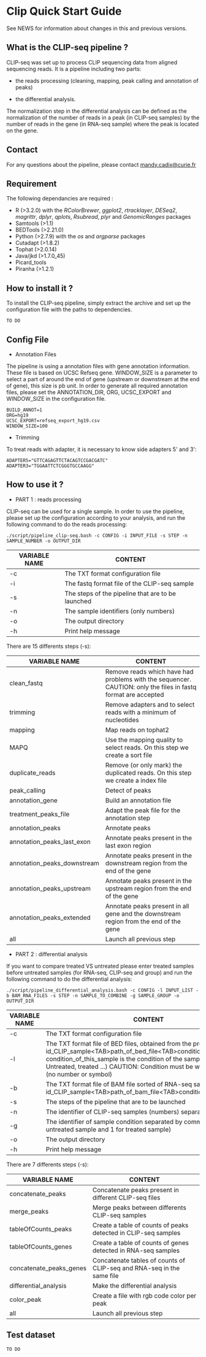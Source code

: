 # Clip Quick Start Guide

See NEWS for information about changes in this and previous versions.

## What is the CLIP-seq pipeline ?

CLIP-seq was set up to process CLIP sequencing data from aligned sequencing reads. It is a pipeline including two parts:

* the reads processing (cleaning, mapping, peak calling and annotation of peaks)

* the differential analysis.

The normalization step in the differential analysis can be defined as the normalization of the number of reads in a peak (in CLIP-seq samples) by the number of reads in the gene (in RNA-seq sample) where the peak is located on the gene.

## Contact

For any questions about the pipeline, please contact <mandy.cadix@curie.fr>

## Requirement

The following dependancies are required :

* R (>3.2.0) with the *RColorBrewer*, *ggplot2*, *rtracklayer*, *DESeq2*, *magrittr*, *dplyr*, *qplots*, *Rsubread*, *plyr* and *GenomicRanges* packages
* Samtools (>1.1)
* BEDTools (>2.21.0)
* Python (>2.7.9) with the *os* and *argparse* packages
* Cutadapt (>1.8.2)
* Tophat (>2.0.14)
* Java/jkd (>1.7.0_45)
* Picard_tools
* Piranha (>1.2.1)

## How to install it ?

To install the CLIP-seq pipeline, simply extract the archive and set up the configuration file with the paths to dependencies.

    TO DO

## Config File

* Annotation Files

The pipeline is using a annotation files with gene annotation information. These file is based on UCSC Refseq gene. WINDOW\_SIZE is a parameter to select a part of around the end of gene (upstream or downstream at the end of gene), this size is pb unit. In order to generate all required annotation files, please set the ANNOTATION\_DIR, ORG, UCSC\_EXPORT and WINDOW\_SIZE in the configuration file.

    BUILD_ANNOT=1
    ORG=hg19
    UCSC_EXPORT=refseq_export_hg19.csv
    WINDOW_SIZE=100


* Trimming

To treat reads with adapter, it is necessary to know side adapters 5' and 3':

    ADAPTER5="GTTCAGAGTTCTACAGTCCGACGATC"
    ADAPTER3="TGGAATTCTCGGGTGCCAAGG"


## How to use it ?

* PART 1 : reads processing

CLIP-seq can be used for a single sample. In order to use the pipeline, please set up the configuration according to your analysis, and run the following command to do the reads processing:

    ./script/pipeline_clip-seq.bash -c CONFIG -i INPUT_FILE -s STEP -n SAMPLE_NUMBER -o OUTPUT_DIR


**VARIABLE NAME** | **CONTENT**
----------------- | -----------
-c   | The TXT format configuration file
-i   | The fastq format file of the CLIP-seq sample
-s   | The steps of the pipeline that are to be launched
-n   | The sample identifiers (only numbers)
-o   | The output directory
-h   | Print help message


There are 15 differents steps (-s): 

**VARIABLE NAME**             | **CONTENT**
-----------------             | -----------
clean\_fastq                  | Remove reads which have had problems with the sequencer. CAUTION: only the files in fastq format are accepted
trimming                      | Remove adapters and to select reads with a minimum of nucleotides
mapping                       | Map reads on tophat2
MAPQ                          | Use the mapping quality to select reads. On this step we create a sort file
duplicate\_reads              | Remove (or only mark) the duplicated reads. On this step we create a index file
peak\_calling                 | Detect of peaks
annotation\_gene              | Build an annotation file
treatment\_peaks\_file        | Adapt the peak file for the annotation step
annotation\_peaks             | Annotate peaks
annotation\_peaks\_last\_exon | Annotate peaks present in the last exon region
annotation\_peaks\_downstream | Annotate peaks present in the downstream region from the end of the gene
annotation\_peaks\_upstream   | Annotate peaks present in the upstream region from the end of the gene
annotation\_peaks\_extended   | Annotate peaks present in all gene and the downstream region from the end of the gene
all                           | Launch all previous step


* PART 2 : differential analysis

If you want to compare treated VS untreated please enter treated samples before untreated samples (for RNA-seq, CLIP-seq and group) and run the following command to do the differential analysis:


    ./script/pipeline_differential_analysis.bash -c CONFIG -l INPUT_LIST -b BAM_RNA_FILES -s STEP -n SAMPLE_TO_COMBINE -g SAMPLE_GROUP -o OUTPUT_DIR

**VARIABLE NAME** | **CONTENT**
----------------- | -----------
 -c   | The TXT format configuration file
 -l   | The TXT format file of BED files, obtained from the previous script: <br /> id\_CLIP\_sample\<TAB\>path\_of\_bed\_file\<TAB\>condition\_of\_this\_sample <br /> condition\_of\_this\_sample is the condition of the sample (e.g: Untreated, treated ...) CAUTION: Condition must be write with letters (no number or symbol)
 -b   | The TXT format file of BAM file sorted of RNA-seq samples: <br /> id\_CLIP\_sample\<TAB\>path\_of\_bam\_file\<TAB\>condition\_of\_this\_sample
 -s   | The steps of the pipeline that are to be launched
 -n   | The identifier of CLIP-seq samples (numbers) separated by comma
 -g   | The identifier of sample condition separated by comma (0 for untreated sample and 1 for treated sample)
 -o   | The output directory
 -h   | Print help message


There are 7 differents steps (-s): 

**VARIABLE NAME**          | **CONTENT**
-----------------          | -----------
concatenate\_peaks         | Concatenate peaks present in different CLIP-seq files
merge\_peaks               | Merge peaks between differents CLIP-seq samples
tableOfCounts\_peaks       | Create a table of counts of peaks detected in CLIP-seq samples
tableOfCounts\_genes       | Create a table of counts of genes detected in RNA-seq samples
concatenate\_peaks\_genes  | Concatenate tables of counts of CLIP-seq and RNA-seq in the same file
differential\_analysis     | Make the differential analysis
color\_peak                | Create a file with rgb code color per peak
all                        | Launch all previous step


## Test dataset

    TO DO

